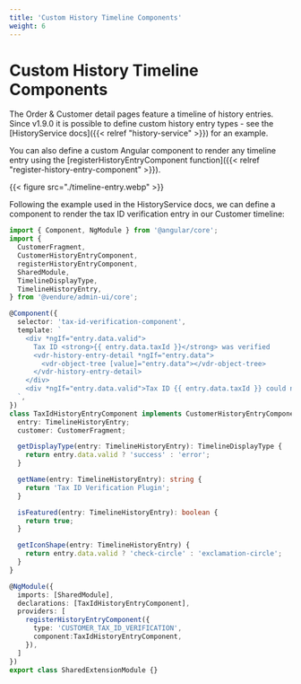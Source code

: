 ```yaml
---
title: 'Custom History Timeline Components'
weight: 6
---
```


# Custom History Timeline Components

The Order & Customer detail pages feature a timeline of history entries. Since v1.9.0 it is possible to define custom history entry types - see the [HistoryService docs]({{< relref "history-service" >}}) for an example.

You can also define a custom Angular component to render any timeline entry using the [registerHistoryEntryComponent function]({{< relref "register-history-entry-component" >}}).

{{< figure src="./timeline-entry.webp" >}}

Following the example used in the HistoryService docs, we can define a component to render the tax ID verification
entry in our Customer timeline:

```ts
import { Component, NgModule } from '@angular/core';
import {
  CustomerFragment,
  CustomerHistoryEntryComponent,
  registerHistoryEntryComponent,
  SharedModule,
  TimelineDisplayType,
  TimelineHistoryEntry,
} from '@vendure/admin-ui/core';

@Component({
  selector: 'tax-id-verification-component',
  template: `
    <div *ngIf="entry.data.valid">
      Tax ID <strong>{{ entry.data.taxId }}</strong> was verified
      <vdr-history-entry-detail *ngIf="entry.data">
        <vdr-object-tree [value]="entry.data"></vdr-object-tree>
      </vdr-history-entry-detail>
    </div>
    <div *ngIf="entry.data.valid">Tax ID {{ entry.data.taxId }} could not be verified</div>
  `,
})
class TaxIdHistoryEntryComponent implements CustomerHistoryEntryComponent {
  entry: TimelineHistoryEntry;
  customer: CustomerFragment;

  getDisplayType(entry: TimelineHistoryEntry): TimelineDisplayType {
    return entry.data.valid ? 'success' : 'error';
  }

  getName(entry: TimelineHistoryEntry): string {
    return 'Tax ID Verification Plugin';
  }

  isFeatured(entry: TimelineHistoryEntry): boolean {
    return true;
  }

  getIconShape(entry: TimelineHistoryEntry) {
    return entry.data.valid ? 'check-circle' : 'exclamation-circle';
  }
}

@NgModule({
  imports: [SharedModule],
  declarations: [TaxIdHistoryEntryComponent],
  providers: [
    registerHistoryEntryComponent({
      type: 'CUSTOMER_TAX_ID_VERIFICATION', 
      component:TaxIdHistoryEntryComponent,
    }),
  ]
})
export class SharedExtensionModule {}
```


